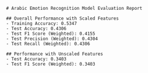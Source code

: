 
    # Arabic Emotion Recognition Model Evaluation Report

    ## Overall Performance with Scaled Features
    - Training Accuracy: 0.5347
    - Test Accuracy: 0.4306
    - Test F1 Score (Weighted): 0.4155
    - Test Precision (Weighted): 0.4304
    - Test Recall (Weighted): 0.4306
    
    ## Performance with Unscaled Features
    - Test Accuracy: 0.3403
    - Test F1 Score (Weighted): 0.3403
    